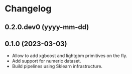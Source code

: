 Changelog
=========

0.2.0.dev0 (yyyy-mm-dd)
-------------------------


0.1.0 (2023-03-03)
-------------------
* Allow to add xgboost and lightgbm primitives on the fly.
* Add support for numeric dataset.
* Build pipelines using Sklearn infrastructure.